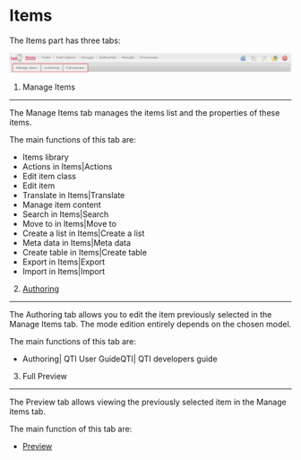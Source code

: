 <!--
created_at: '2011-03-11 15:03:00'
updated_at: '2014-04-09 01:41:41'
authors:
    - 'Armando Estañol'
contributors:
    - 'Franck Gismondi'
tags:
    - 'User Guide'
-->



Items
=====

The Items part has three tabs:

![](../resources/items-tabs.png)

1. Manage Items
-------------------

The Manage Items tab manages the items list and the properties of these items.

The main functions of this tab are:

-   Items library
-   Actions in Items|Actions
-   Edit item class
-   Edit item
-   Translate in Items|Translate
-   Manage item content
-   Search in Items|Search
-   Move to in Items|Move to
-   Create a list in Items|Create a list
-   Meta data in Items|Meta data
-   Create table in Items|Create table
-   Export in Items|Export
-   Import in Items|Import

2. [Authoring](../items/authoring)
----------------

The Authoring tab allows you to edit the item previously selected in the Manage Items tab. The mode edition entirely depends on the chosen model.

The main functions of this tab are:

-   Authoring| QTI User GuideQTI| QTI developers guide

3. Full Preview
-------------------

The Preview tab allows viewing the previously selected item in the Manage items tab.

The main function of this tab are:

-   [Preview](../items/preview)


